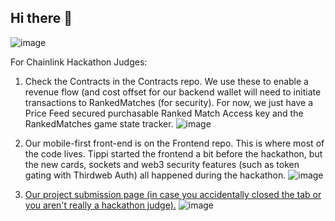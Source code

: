 ## Hi there 👋
![image](https://github.com/DDEUX-game/.github/assets/62179036/72696312-24ba-4588-bd09-eb69c7f5ce07)

For Chainlink Hackathon Judges:
1. Check the Contracts in the Contracts repo.  We use these to enable a revenue flow (and cost offset for our backend wallet will need to initiate transactions to RankedMatches (for security). For now, we just have a Price Feed secured purchasable Ranked Match Access key and the RankedMatches game state tracker.
![image](https://github.com/DDEUX-game/.github/assets/62179036/c7ac75b3-4250-4e1e-b8de-12a7ed412801)

2. Our mobile-first front-end is on the Frontend repo. This is where most of the code lives.  Tippi started the frontend a bit before the hackathon, but the new cards, sockets and web3 security features (such as token gating with Thirdweb Auth) all happened during the hackathon. 
![image](https://github.com/DDEUX-game/.github/assets/62179036/40091d69-16ef-4500-a2cb-5c28046d9b4e)

3. [Our project submission page (in case you accidentally closed the tab or you aren't really a hackathon judge).](https://devpost.com/software/ddeux-the-game)
![image](https://github.com/DDEUX-game/.github/assets/62179036/f8e8362f-76df-4788-8727-5d4013331137)

<!--

**Here are some ideas to get you started:**

🙋‍♀️ A short introduction - what is your organization all about?
🌈 Contribution guidelines - how can the community get involved?
👩‍💻 Useful resources - where can the community find your docs? Is there anything else the community should know?
🍿 Fun facts - what does your team eat for breakfast?
🧙 Remember, you can do mighty things with the power of [Markdown](https://docs.github.com/github/writing-on-github/getting-started-with-writing-and-formatting-on-github/basic-writing-and-formatting-syntax)
-->
